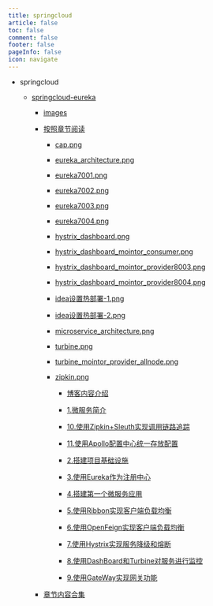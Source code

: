 ```yaml
---
title: springcloud
article: false
toc: false
comment: false
footer: false
pageInfo: false
icon: navigate
---
```


- springcloud

    - <a class="breadcrumb-link" href="springcloud-eureka">springcloud-eureka</a>

        - <a class="breadcrumb-link" href="springcloud-eureka/images">images</a>

        - <a class="breadcrumb-link" href="springcloud-eureka/shardings">按照章节阅读</a>


            - <a class="breadcrumb-link" href="springcloud-eureka/shardings/cap.png">cap.png</a>

            - <a class="breadcrumb-link" href="springcloud-eureka/shardings/eureka_architecture.png">eureka_architecture.png</a>

            - <a class="breadcrumb-link" href="springcloud-eureka/shardings/eureka7001.png">eureka7001.png</a>

            - <a class="breadcrumb-link" href="springcloud-eureka/shardings/eureka7002.png">eureka7002.png</a>

            - <a class="breadcrumb-link" href="springcloud-eureka/shardings/eureka7003.png">eureka7003.png</a>

            - <a class="breadcrumb-link" href="springcloud-eureka/shardings/eureka7004.png">eureka7004.png</a>

            - <a class="breadcrumb-link" href="springcloud-eureka/shardings/hystrix_dashboard.png">hystrix_dashboard.png</a>

            - <a class="breadcrumb-link" href="springcloud-eureka/shardings/hystrix_dashboard_mointor_consumer.png">hystrix_dashboard_mointor_consumer.png</a>

            - <a class="breadcrumb-link" href="springcloud-eureka/shardings/hystrix_dashboard_mointor_provider8003.png">hystrix_dashboard_mointor_provider8003.png</a>

            - <a class="breadcrumb-link" href="springcloud-eureka/shardings/hystrix_dashboard_mointor_provider8004.png">hystrix_dashboard_mointor_provider8004.png</a>

            - <a class="breadcrumb-link" href="springcloud-eureka/shardings/idea设置热部署-1.png">idea设置热部署-1.png</a>

            - <a class="breadcrumb-link" href="springcloud-eureka/shardings/idea设置热部署-2.png">idea设置热部署-2.png</a>

            - <a class="breadcrumb-link" href="springcloud-eureka/shardings/microservice_architecture.png">microservice_architecture.png</a>

            - <a class="breadcrumb-link" href="springcloud-eureka/shardings/turbine.png">turbine.png</a>

            - <a class="breadcrumb-link" href="springcloud-eureka/shardings/turbine_mointor_provider_allnode.png">turbine_mointor_provider_allnode.png</a>

            - <a class="breadcrumb-link" href="springcloud-eureka/shardings/zipkin.png">zipkin.png</a>

                - <a class="breadcrumb-link" href="springcloud-eureka/shardings//springcloud-eureka-chapter-0.博客内容介绍.html">博客内容介绍</a>

                - <a class="breadcrumb-link" href="springcloud-eureka/shardings//springcloud-eureka-chapter-1.微服务简介.html">1.微服务简介</a>

                - <a class="breadcrumb-link" href="springcloud-eureka/shardings//springcloud-eureka-chapter-10.使用Zipkin+Sleuth实现调用链路追踪.html">10.使用Zipkin+Sleuth实现调用链路追踪</a>

                - <a class="breadcrumb-link" href="springcloud-eureka/shardings//springcloud-eureka-chapter-11.使用Apollo配置中心统一存放配置.html">11.使用Apollo配置中心统一存放配置</a>

                - <a class="breadcrumb-link" href="springcloud-eureka/shardings//springcloud-eureka-chapter-2.搭建项目基础设施.html">2.搭建项目基础设施</a>

                - <a class="breadcrumb-link" href="springcloud-eureka/shardings//springcloud-eureka-chapter-3.使用Eureka作为注册中心.html">3.使用Eureka作为注册中心</a>

                - <a class="breadcrumb-link" href="springcloud-eureka/shardings//springcloud-eureka-chapter-4.搭建第一个微服务应用.html">4.搭建第一个微服务应用</a>

                - <a class="breadcrumb-link" href="springcloud-eureka/shardings//springcloud-eureka-chapter-5.使用Ribbon实现客户端负载均衡.html">5.使用Ribbon实现客户端负载均衡</a>

                - <a class="breadcrumb-link" href="springcloud-eureka/shardings//springcloud-eureka-chapter-6.使用OpenFeign实现客户端负载均衡.html">6.使用OpenFeign实现客户端负载均衡</a>

                - <a class="breadcrumb-link" href="springcloud-eureka/shardings//springcloud-eureka-chapter-7.使用Hystrix实现服务降级和熔断.html">7.使用Hystrix实现服务降级和熔断</a>

                - <a class="breadcrumb-link" href="springcloud-eureka/shardings//springcloud-eureka-chapter-8.使用DashBoard和Turbine对服务进行监控.html">8.使用DashBoard和Turbine对服务进行监控</a>

                - <a class="breadcrumb-link" href="springcloud-eureka/shardings//springcloud-eureka-chapter-9.使用GateWay实现网关功能.html">9.使用GateWay实现网关功能</a>

        - <a class="breadcrumb-link" href="springcloud-eureka/springcloud-eureka.html#intro">章节内容合集</a>
